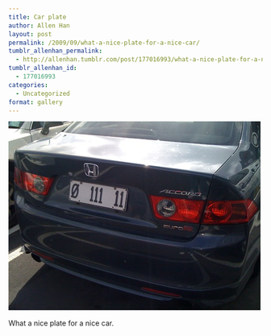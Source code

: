 ```yaml
---
title: Car plate
author: Allen Han
layout: post
permalink: /2009/09/what-a-nice-plate-for-a-nice-car/
tumblr_allenhan_permalink:
  - http://allenhan.tumblr.com/post/177016993/what-a-nice-plate-for-a-nice-car
tumblr_allenhan_id:
  - 177016993
categories:
  - Uncategorized
format: gallery
---
```

[<img class="alignnone size-full wp-image-456" alt="tumblr_kpah2aM3cK1qzkacto1_" src="/images/uploads/2013/03/tumblr_kpah2aM3cK1qzkacto1_.jpg" width="500" height="375" />][1]

What a nice plate for a nice car.

 [1]: /images/uploads/2013/03/tumblr_kpah2aM3cK1qzkacto1_.jpg

